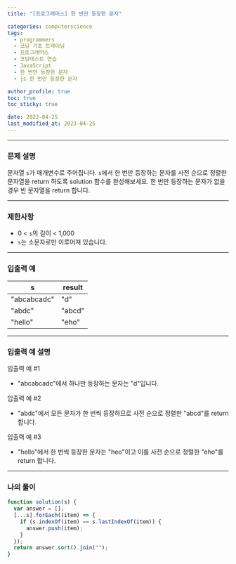 ```yaml
---
title: "[프로그래머스] 한 번만 등장한 문자"

categories: computerscience
tags:
  - programmers
  - 코딩 기초 트레이닝
  - 프로그래머스
  - 코딩테스트 연습
  - JavaScript
  - 한 번만 등장한 문자
  - js 한 번만 등장한 문자

author_profile: true
toc: true
toc_sticky: true

date: 2023-04-25
last_modified_at: 2023-04-25
---
```


---

### 문제 설명

문자열 `s`가 매개변수로 주어집니다. `s`에서 한 번만 등장하는 문자를 사전 순으로 정렬한 문자열을 return 하도록 solution 함수를 완성해보세요. 한 번만 등장하는 문자가 없을 경우 빈 문자열을 return 합니다.

---

### 제한사항

- 0 < `s`의 길이 < 1,000
- `s`는 소문자로만 이루어져 있습니다.

---

### 입출력 예

| s           | result |
| ----------- | ------ |
| "abcabcadc" | "d"    |
| "abdc"      | "abcd" |
| "hello"     | "eho"  |

---

### **입출력 예 설명**

입출력 예 #1

- "abcabcadc"에서 하나만 등장하는 문자는 "d"입니다.

입출력 예 #2

- "abdc"에서 모든 문자가 한 번씩 등장하므로 사전 순으로 정렬한 "abcd"를 return 합니다.

입출력 예 #3

- "hello"에서 한 번씩 등장한 문자는 "heo"이고 이를 사전 순으로 정렬한 "eho"를 return 합니다.

---

### 나의 풀이

```jsx
function solution(s) {
  var answer = [];
  [...s].forEach((item) => {
    if (s.indexOf(item) == s.lastIndexOf(item)) {
      answer.push(item);
    }
  });
  return answer.sort().join("");
}
```
